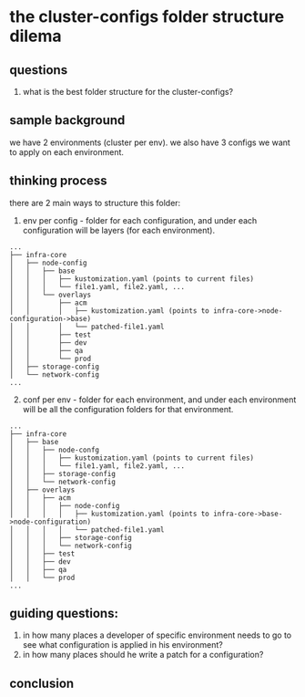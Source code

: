# the cluster-configs folder structure dilema
## questions
1. what is the best folder structure for the cluster-configs?

## sample background
we have 2 environments (cluster per env).
we also have 3 configs we want to apply on each environment.

## thinking process
there are 2 main ways to structure this folder:
1. env per config - folder for each configuration, and under each configuration will be layers (for each environment).
```
...
├── infra-core
│   ├── node-config
│   │   ├── base
│   │   │   ├── kustomization.yaml (points to current files)
│   │   │   └── file1.yaml, file2.yaml, ...
│   │   └── overlays
│   │       ├── acm
│   │       │   ├── kustomization.yaml (points to infra-core->node-configuration->base)
│   │       │   └── patched-file1.yaml
│   │       ├── test
│   │       ├── dev
│   │       ├── qa
│   │       └── prod
│   ├── storage-config
│   └── network-config
...
```
2. conf per env - folder for each environment, and under each environment will be all the configuration folders for that environment.
```
...
├── infra-core
│   ├── base
│   │   ├── node-confg
│   │   │   ├── kustomization.yaml (points to current files)
│   │   │   └── file1.yaml, file2.yaml, ...
│   │   ├── storage-config
│   │   └── network-config
│   ├── overlays
│   │   ├── acm
│   │   │   ├── node-config
│   │   │   │   ├── kustomization.yaml (points to infra-core->base->node-configuration)
│   │   │   │   └── patched-file1.yaml
│   │   │   ├── storage-config
│   │   │   └── network-config
│   │   ├── test
│   │   ├── dev
│   │   ├── qa
│   │   └── prod
...
```

## guiding questions:
1. in how many places a developer of specific environment needs to go to see what configuration is applied in his environment?
2. in how many places should he write a patch for a configuration?

## conclusion
